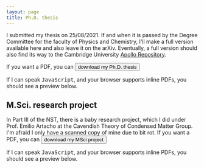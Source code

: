 ```yaml
---
layout: page 
title: Ph.D. thesis 
---
```

<body class="sph5">
<p>
I submitted my thesis on 25/08/2021. If and when it is passed by the Degree Committee for the faculty of Physics and Chemistry, I'll make a full version available here and also leave it on the arXiv. Eventually, a full version should also find its way to the Cambridge University <a href="https://www.repository.cam.ac.uk/">Apollo Repository</a>.
</p>
<p>
If you want a PDF, you can <a href="/assets/papers/Barker_PhDThesis.pdf" download><button type="button">download my Ph.D. thesis</button></a>
</p>
<p>
If I can speak <tt>JavaScript</tt>, and your browser supports inline PDFs, you should see a preview below.
</p>
<div id="example1"></div> 
<script src="pdfobject.js"></script>
<script>PDFObject.embed("/assets/papers/Barker_PhDThesis.pdf", "#example1");</script>
<style>
.pdfobject-container { height: 30rem; border: 1rem solid rgba(0,0,0,.1); }
</style>
<h2>
M.Sci. research project
</h2>
<p>
In Part III of the NST, there is a baby research project, which I did under Prof. Emilio Artacho at the Cavendish Theory of Condensed Matter Group. I'm afraid I only have a scanned copy of mine due to bit rot.
If you want a PDF, you can <a href="/assets/papers/masters.pdf" download><button type="button">download my MSci project</button></a>
</p>
<p>
If I can speak <tt>JavaScript</tt>, and your browser supports inline PDFs, you should see a preview below.
</p>
<div id="example2"></div> 
<script src="pdfobject.js"></script>
<script>PDFObject.embed("/assets/papers/masters.pdf", "#example2");</script>
<style>
.pdfobject-container { height: 30rem; border: 1rem solid rgba(0,0,0,.1); }
</style>
</body>
